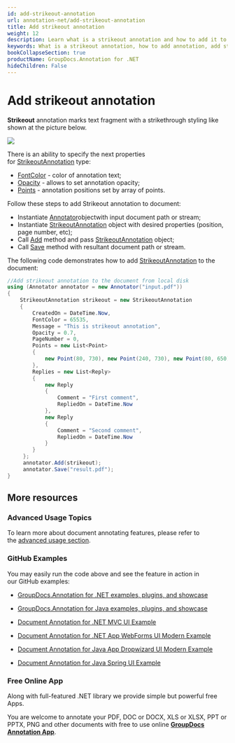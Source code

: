 ```yaml
---
id: add-strikeout-annotation
url: annotation-net/add-strikeout-annotation
title: Add strikeout annotation
weight: 12
description: Learn what is a strikeout annotation and how to add it to a document programmatically using GroupDocs.Annotation for .NET.
keywords: What is a strikeout annotation, how to add annotation, add strikeout annotation
bookCollapseSection: true
productName: GroupDocs.Annotation for .NET
hideChildren: False
---
```


# Add strikeout annotation

**Strikeout** annotation marks text fragment with a strikethrough styling like shown at the picture below.

![](annotation-net/developer-guide/basic-usage/add-annotation-to-the-document/add-strikeout-annotation/87359511.png)

There is an ability to specify the next properties for [StrikeoutAnnotation](https://apireference.groupdocs.com/net/annotation/groupdocs.annotation.models.annotationmodels/strikeoutannotation) type:

*   [FontColor](https://apireference.groupdocs.com/annotation/net/groupdocs.annotation.models.annotationmodels/strikeoutannotation/properties/fontcolor) - color of annotation text;
*   [Opacity](https://apireference.groupdocs.com/annotation/net/groupdocs.annotation.models.annotationmodels/areaannotation/properties/opacity) - allows to set annotation opacity;
*   [Points](https://apireference.groupdocs.com/annotation/net/groupdocs.annotation.models.annotationmodels/strikeoutannotation/properties/points) - annotation positions set by array of points.  
      
    

Follow these steps to add Strikeout annotation to document:

*   Instantiate [Annotator](https://apireference.groupdocs.com/net/annotation/groupdocs.annotation/annotator)objectwith input document path or stream;
*   Instantiate [StrikeoutAnnotation](https://apireference.groupdocs.com/net/annotation/groupdocs.annotation.models.annotationmodels/strikeoutannotation) object with desired properties (position, page number, etc);
*   Call [Add](https://apireference.groupdocs.com/net/annotation/groupdocs.annotation/annotator/methods/add) method and pass [StrikeoutAnnotation](https://apireference.groupdocs.com/net/annotation/groupdocs.annotation.models.annotationmodels/strikeoutannotation) object;
*   Call [Save](https://apireference.groupdocs.com/net/annotation/groupdocs.annotation/annotator/methods/save/index) method with resultant document path or stream.

  

The following code demonstrates how to add [StrikeoutAnnotation](https://apireference.groupdocs.com/net/annotation/groupdocs.annotation.models.annotationmodels/strikeoutannotation) to the document:

```csharp
//Add strikeout annotation to the document from local disk
using (Annotator annotator = new Annotator("input.pdf"))
{
	StrikeoutAnnotation strikeout = new StrikeoutAnnotation
    {
    	CreatedOn = DateTime.Now,
        FontColor = 65535,
        Message = "This is strikeout annotation",
        Opacity = 0.7,
        PageNumber = 0,
        Points = new List<Point>
        {
        	new Point(80, 730), new Point(240, 730), new Point(80, 650), new Point(240, 650)
        },
        Replies = new List<Reply>
        {
        	new Reply
            {
             	Comment = "First comment",
                RepliedOn = DateTime.Now
            },
            new Reply
            {
            	Comment = "Second comment",
                RepliedOn = DateTime.Now
            }
        }
     };
     annotator.Add(strikeout);
     annotator.Save("result.pdf");
}
```

## More resources

### Advanced Usage Topics

To learn more about document annotating features, please refer to the [advanced usage section](https://docs.groupdocs.com/display/annotationnet/Advanced+usage).

### GitHub Examples

You may easily run the code above and see the feature in action in our GitHub examples:

*   [GroupDocs.Annotation for .NET examples, plugins, and showcase](https://github.com/groupdocs-annotation/GroupDocs.Annotation-for-.NET)
    
*   [GroupDocs.Annotation for Java examples, plugins, and showcase](https://github.com/groupdocs-annotation/GroupDocs.Annotation-for-Java)
    
*   [Document Annotation for .NET MVC UI Example](https://github.com/groupdocs-annotation/GroupDocs.Annotation-for-.NET-MVC) 
    
*   [Document Annotation for .NET App WebForms UI Modern Example](https://github.com/groupdocs-annotation/GroupDocs.Annotation-for-.NET-WebForms)
    
*   [Document Annotation for Java App Dropwizard UI Modern Example](https://github.com/groupdocs-annotation/GroupDocs.Annotation-for-Java-Dropwizard)
    
*   [Document Annotation for Java Spring UI Example](https://github.com/groupdocs-annotation/GroupDocs.Annotation-for-Java-Spring)
    

### Free Online App

Along with full-featured .NET library we provide simple but powerful free Apps.

You are welcome to annotate your PDF, DOC or DOCX, XLS or XLSX, PPT or PPTX, PNG and other documents with free to use online **[GroupDocs Annotation App](https://products.groupdocs.app/annotation)**.
